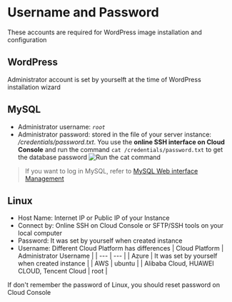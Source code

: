 # Username and Password

These accounts are required for WordPress image installation and configuration

## WordPress

Administrator account is set by yourselft at the time of WordPress installation wizard

## MySQL

* Administrator username: *`root`*
* Administrator password: stored in the file of your server instance: */credentials/password.txt*. You use the **online SSH interface on Cloud Console** and run the command `cat /credentials/password.txt` to get the database password
   ![Run the cat command](https://libs.websoft9.com/Websoft9/DocsPicture/zh/common/catdbpassword-websoft9.png)

> If you want to log in MySQL, refer to [MySQL Web interface Management](/admin-mysql.md)

## Linux

* Host Name: Internet IP or Public IP of your Instance
* Connect by: Online SSH on Cloud Console or SFTP/SSH tools on your local computer
* Password: It was set by yourself when created instance
* Username: Different Cloud Platform has differences
   |  Cloud Platform   |  Administrator Username   |
   | --- | --- |
   |  Azure   |  It was set by yourself when created instance   |
   |  AWS   |  ubuntu   |
   |  Alibaba Cloud, HUAWEI CLOUD, Tencent Cloud |  root   |

If don't remember the password of Linux, you should reset password on Cloud Console